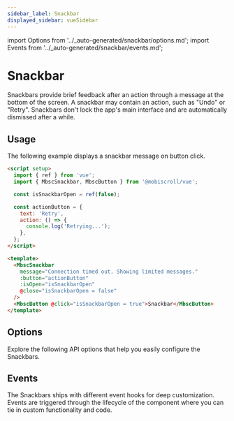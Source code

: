 ```yaml
---
sidebar_label: Snackbar
displayed_sidebar: vueSidebar
---
```


import Options from '../\_auto-generated/snackbar/options.md';
import Events from '../\_auto-generated/snackbar/events.md';

# Snackbar

Snackbars provide brief feedback after an action through a message at the bottom of the screen.
A snackbar may contain an action, such as "Undo" or "Retry".
Snackbars don't lock the app's main interface and are automatically dismissed after a while.

## Usage

The following example displays a snackbar message on button click.

```html
<script setup>
  import { ref } from 'vue';
  import { MbscSnackbar, MbscButton } from '@mobiscroll/vue';

  const isSnackbarOpen = ref(false);

  const actionButton = {
    text: 'Retry',
    action: () => {
      console.log('Retrying...');
    },
  };
</script>

<template>
  <MbscSnackbar
    message="Connection timed out. Showing limited messages."
    :button="actionButton"
    :isOpen="isSnackbarOpen"
    @close="isSnackbarOpen = false"
  />
  <MbscButton @click="isSnackbarOpen = true">Snackbar</MbscButton>
</template>
```

<div className="option-list">

## Options
Explore the following API options that help you easily configure the Snackbars.

<Options />

## Events
The Snackbars ships with different event hooks for deep customization. Events are triggered through the lifecycle of the component where you can tie in custom functionality and code.

<Events />

</div>
